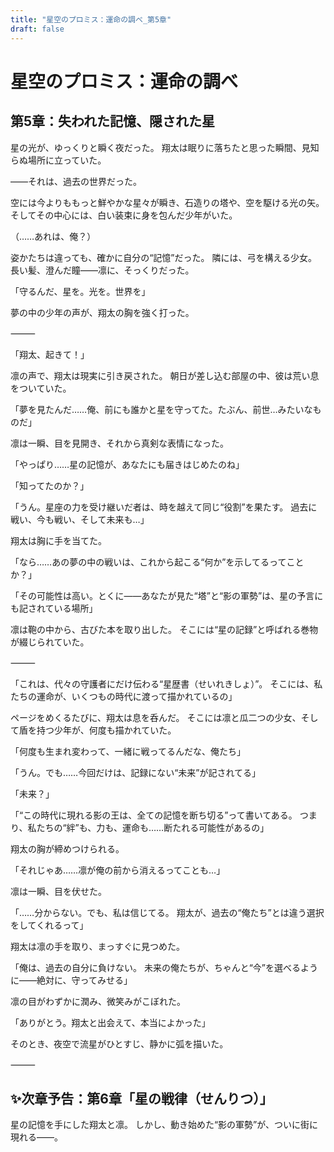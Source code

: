 ```yaml
---
title: "星空のプロミス：運命の調べ_第5章"
draft: false
---
```


# 星空のプロミス：運命の調べ

## 第5章：失われた記憶、隠された星

星の光が、ゆっくりと瞬く夜だった。 翔太は眠りに落ちたと思った瞬間、見知らぬ場所に立っていた。

――それは、過去の世界だった。

空には今よりももっと鮮やかな星々が瞬き、石造りの塔や、空を駆ける光の矢。 そしてその中心には、白い装束に身を包んだ少年がいた。

（……あれは、俺？）

姿かたちは違っても、確かに自分の“記憶”だった。 隣には、弓を構える少女。 長い髪、澄んだ瞳――凛に、そっくりだった。

「守るんだ、星を。光を。世界を」

夢の中の少年の声が、翔太の胸を強く打った。

⸻

「翔太、起きて！」

凛の声で、翔太は現実に引き戻された。 朝日が差し込む部屋の中、彼は荒い息をついていた。

「夢を見たんだ……俺、前にも誰かと星を守ってた。たぶん、前世…みたいなものだ」

凛は一瞬、目を見開き、それから真剣な表情になった。

「やっぱり……星の記憶が、あなたにも届きはじめたのね」

「知ってたのか？」

「うん。星座の力を受け継いだ者は、時を越えて同じ“役割”を果たす。 過去に戦い、今も戦い、そして未来も…」

翔太は胸に手を当てた。

「なら……あの夢の中の戦いは、これから起こる“何か”を示してるってことか？」

「その可能性は高い。とくに――あなたが見た“塔”と“影の軍勢”は、星の予言にも記されている場所」

凛は鞄の中から、古びた本を取り出した。 そこには“星の記録”と呼ばれる巻物が綴じられていた。

⸻

「これは、代々の守護者にだけ伝わる“星歴書（せいれきしょ）”。 そこには、私たちの運命が、いくつもの時代に渡って描かれているの」

ページをめくるたびに、翔太は息を呑んだ。 そこには凛と瓜二つの少女、そして盾を持つ少年が、何度も描かれていた。

「何度も生まれ変わって、一緒に戦ってるんだな、俺たち」

「うん。でも……今回だけは、記録にない“未来”が記されてる」

「未来？」

「“この時代に現れる影の王は、全ての記憶を断ち切る”って書いてある。 つまり、私たちの“絆”も、力も、運命も……断たれる可能性があるの」

翔太の胸が締めつけられる。

「それじゃあ……凛が俺の前から消えるってことも…」

凛は一瞬、目を伏せた。

「……分からない。でも、私は信じてる。 翔太が、過去の“俺たち”とは違う選択をしてくれるって」

翔太は凛の手を取り、まっすぐに見つめた。

「俺は、過去の自分に負けない。 未来の俺たちが、ちゃんと“今”を選べるように――絶対に、守ってみせる」

凛の目がわずかに潤み、微笑みがこぼれた。

「ありがとう。翔太と出会えて、本当によかった」

そのとき、夜空で流星がひとすじ、静かに弧を描いた。

⸻

## ✨次章予告：第6章「星の戦律（せんりつ）」

星の記憶を手にした翔太と凛。 しかし、動き始めた“影の軍勢”が、ついに街に現れる――。
